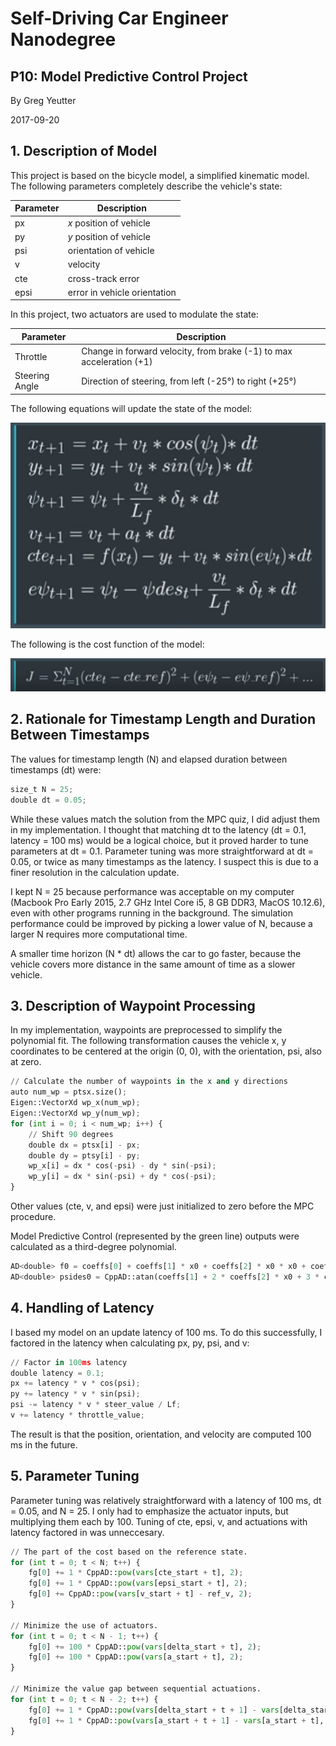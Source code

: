 # Self-Driving Car Engineer Nanodegree
## P10: Model Predictive Control Project

By Greg Yeutter

2017-09-20

## 1. Description of Model

This project is based on the bicycle model, a simplified kinematic model. The following parameters completely describe the vehicle's state:

| Parameter | Description |
| --------- | ----------- |
| px       | *x* position of vehicle |
| py       | *y* position of vehicle |
| psi       | orientation of vehicle  |
| v         | velocity                |
| cte       | cross-track error       |
| epsi      | error in vehicle orientation |

In this project, two actuators are used to modulate the state:

| Parameter | Description |
| --------- | ----------- |
| Throttle  | Change in forward velocity, from brake (-1) to max acceleration (+1) |
| Steering Angle | Direction of steering, from left (-25&deg;) to right (+25&deg;) |

The following equations will update the state of the model:

![Equations](Equations.png)

The following is the cost function of the model:

![Cost](Cost.png)

## 2. Rationale for Timestamp Length and Duration Between Timestamps

The values for timestamp length (N) and elapsed duration between timestamps (dt) were:

```python
size_t N = 25;
double dt = 0.05;
```

While these values match the solution from the MPC quiz, I did adjust them in my implementation. I thought that matching dt to the latency (dt = 0.1, latency = 100 ms) would be a logical choice, but it proved harder to tune parameters at dt = 0.1. Parameter tuning was more straightforward at dt = 0.05, or twice as many timestamps as the latency.  I suspect this is due to a finer resolution in the calculation update.

I kept N = 25 because performance was acceptable on my computer (Macbook Pro Early 2015, 2.7 GHz Intel Core i5, 8 GB DDR3, MacOS 10.12.6), even with other programs running in the background. The simulation performance could be improved by picking a lower value of N, because a larger N requires more computational time.

A smaller time horizon (N * dt) allows the car to go faster, because the vehicle covers more distance in the same amount of time as a slower vehicle.

## 3. Description of Waypoint Processing

In my implementation, waypoints are preprocessed to simplify the polynomial fit. The following transformation causes the vehicle x, y coordinates to be centered at the origin (0, 0), with the orientation, psi, also at zero.

```python
// Calculate the number of waypoints in the x and y directions
auto num_wp = ptsx.size();
Eigen::VectorXd wp_x(num_wp);
Eigen::VectorXd wp_y(num_wp);
for (int i = 0; i < num_wp; i++) {
    // Shift 90 degrees
    double dx = ptsx[i] - px;
    double dy = ptsy[i] - py;
    wp_x[i] = dx * cos(-psi) - dy * sin(-psi);
    wp_y[i] = dx * sin(-psi) + dy * cos(-psi);
}
```

Other values (cte, v, and epsi) were just initialized to zero before the MPC procedure.

Model Predictive Control (represented by the green line) outputs were calculated as a third-degree polynomial.

```python
AD<double> f0 = coeffs[0] + coeffs[1] * x0 + coeffs[2] * x0 * x0 + coeffs[3] * x0 * x0 * x0;
AD<double> psides0 = CppAD::atan(coeffs[1] + 2 * coeffs[2] * x0 + 3 * coeffs[3] * x0 * x0);
```

## 4. Handling of Latency

I based my model on an update latency of 100 ms. To do this successfully, I factored in the latency when calculating px, py, psi, and v:

```python
// Factor in 100ms latency
double latency = 0.1;
px += latency * v * cos(psi);
py += latency * v * sin(psi);
psi -= latency * v * steer_value / Lf;
v += latency * throttle_value;
```

The result is that the position, orientation, and velocity are computed 100 ms in the future. 

## 5. Parameter Tuning

Parameter tuning was relatively straightforward with a latency of 100 ms, dt = 0.05, and N = 25. I only had to emphasize the actuator inputs, but multiplying them each by 100. Tuning of cte, epsi, v, and actuations with latency factored in was unneccesary. 

```python
// The part of the cost based on the reference state.
for (int t = 0; t < N; t++) {
    fg[0] += 1 * CppAD::pow(vars[cte_start + t], 2);
    fg[0] += 1 * CppAD::pow(vars[epsi_start + t], 2);
    fg[0] += CppAD::pow(vars[v_start + t] - ref_v, 2);
}

// Minimize the use of actuators.
for (int t = 0; t < N - 1; t++) {
    fg[0] += 100 * CppAD::pow(vars[delta_start + t], 2);
    fg[0] += 100 * CppAD::pow(vars[a_start + t], 2);
}

// Minimize the value gap between sequential actuations.
for (int t = 0; t < N - 2; t++) {
    fg[0] += 1 * CppAD::pow(vars[delta_start + t + 1] - vars[delta_start + t], 2);
    fg[0] += 1 * CppAD::pow(vars[a_start + t + 1] - vars[a_start + t], 2);
}
```